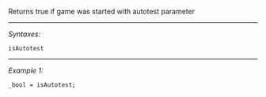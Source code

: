 Returns true if game was started with autotest parameter


---
*Syntaxes:*

`isAutotest`

---
*Example 1:*

```sqf
_bool = isAutotest;
```